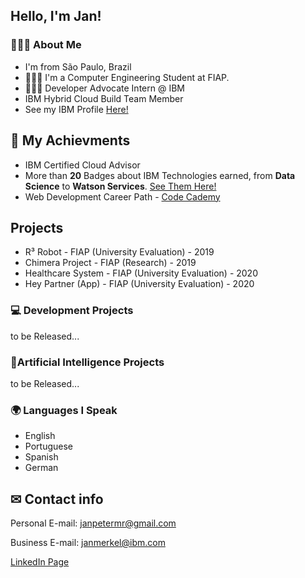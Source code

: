 <!--
**janpeter123/janpeter123** is a ✨ _special_ ✨ repository because its `README.md` (this file) appears on your GitHub profile.
-->
## Hello, I'm Jan!

### 👱🏻‍♂️ About Me
- I'm from São Paulo, Brazil
- 👨🏻‍🎓 I'm a Computer Engineering Student at FIAP.
- 👨🏻‍💻 Developer Advocate Intern @ IBM
- IBM Hybrid Cloud Build Team Member
- See my IBM Profile <a href="https://developer.ibm.com/profiles/janmerkel/" target="_blank">Here!</a>

## 🥇 My Achievments
- IBM Certified Cloud Advisor
- More than **20** Badges about IBM Technologies earned, from **Data Science** to **Watson Services**. <a href="https://www.credly.com/users/jan-peter-merkel/badges">See Them Here!</a>
- Web Development Career Path - <a href="https://www.codecademy.com/profiles/janmerkel">Code Cademy</a>

## Projects
 - R³ Robot - FIAP (University Evaluation) - 2019
 - Chimera Project - FIAP (Research) - 2019
 - Healthcare System - FIAP (University Evaluation) - 2020
 - Hey Partner (App) - FIAP (University Evaluation) - 2020


### 💻 Development Projects
to be Released...

### 🤖Artificial Intelligence Projects
to be Released...
 
 <!-- 
 ### 💻 Development
- Maratona Behind the Code 2021 - IBM - 2021


### 🤖Artificial Intelligence


 - People Health Management - IBM + Partner - 2021
 - Contract Analysis - IBM + Partner - 2021
 -->
 ### 🌍 Languages I Speak
  - English
  - Portuguese
  - Spanish
  - German

## ✉ Contact info
Personal E-mail: janpetermr@gmail.com

Business E-mail: janmerkel@ibm.com

<a href="https://www.linkedin.com/in/janpetermerkel/">LinkedIn Page</a>
 
